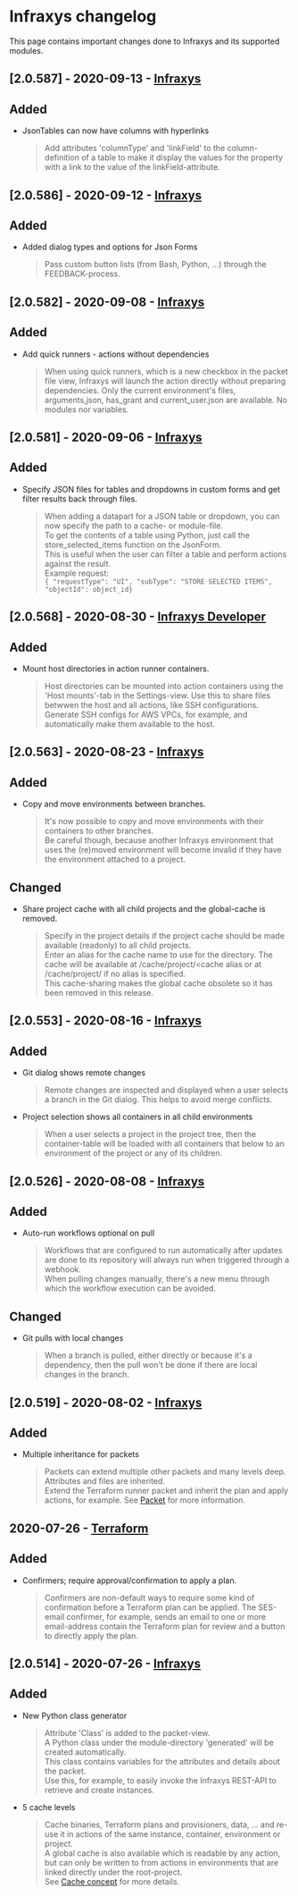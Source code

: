 # Infraxys changelog

This page contains important changes done to Infraxys and its supported modules.

## [2.0.587] - 2020-09-13 - [Infraxys](https://infraxys.io)

## Added
- JsonTables can now have columns with hyperlinks
    > Add attributes 'columnType' and 'linkField' to the column-definition of a table to make it display the values for the property with a link to the value of the linkField-attribute.

## [2.0.586] - 2020-09-12 - [Infraxys](https://infraxys.io)

## Added
- Added dialog types and options for Json Forms
    > Pass custom button lists (from Bash, Python, ...) through the FEEDBACK-process.

## [2.0.582] - 2020-09-08 - [Infraxys](https://infraxys.io)

## Added
- Add quick runners - actions without dependencies
    > When using quick runners, which is a new checkbox in the packet file view, Infraxys will launch the action directly without preparing dependencies. Only the current environment's files, arguments,json, has_grant and current_user.json are available. No modules nor variables.

## [2.0.581] - 2020-09-06 - [Infraxys](https://infraxys.io)

## Added
- Specify JSON files for tables and dropdowns in custom forms and get filter results back through files.
    > When adding a datapart for a JSON table or dropdown, you can now specify the path to a cache- or module-file.<br/>To get the contents of a table using Python, just call the store_selected_items function on the JsonForm.<br/>This is useful when the user can filter a table and perform actions against the result.<br/>Example request: <br/>```{ "requestType": "UI",
            "subType": "STORE SELECTED ITEMS",
            "objectId": object_id}```

## [2.0.568] - 2020-08-30 - [Infraxys Developer](https://infraxys.io)

## Added
- Mount host directories in action runner containers.
    > Host directories can be mounted into action containers using the 'Host mounts'-tab in the Settings-view. Use this to share files betwwen the host and all actions, like SSH configurations. Generate SSH configs for AWS VPCs, for example, and automatically make them available to the host.

## [2.0.563] - 2020-08-23 - [Infraxys](https://infraxys.io)

## Added
- Copy and move environments between branches.
    > It's now possible to copy and move environments with their containers to other branches.<br/>Be careful though, because another Infraxys environment that uses the (re)moved environment will become invalid if they have the environment attached to a project.


## Changed
- Share project cache with all child projects and the global-cache is removed.
    > Specify in the project details if the project cache should be made available (readonly) to all child projects.<br/>Enter an alias for the cache name to use for the directory. The cache will be available at /cache/project/<cache alias or at /cache/project/<project guid> if no alias is specified.<br/>This cache-sharing makes the global cache obsolete so it has been removed in this release.

## [2.0.553] - 2020-08-16 - [Infraxys](https://infraxys.io)

## Added
- Git dialog shows remote changes
    > Remote changes are inspected and displayed when a user selects a branch in the Git dialog. This helps to avoid merge conflicts.
- Project selection shows all containers in all child environments
    > When a user selects a project in the project tree, then the container-table will be loaded with all containers that below to an environment of the project or any of its children.

## [2.0.526] - 2020-08-08 - [Infraxys](https://infraxys.io)

## Added
- Auto-run workflows optional on pull
    > Workflows that are configured to run automatically after updates are done to its repository will always run when triggered through a webhook.<br/>When pulling changes manually, there's a new menu through which the workflow execution can be avoided.


## Changed
- Git pulls with local changes
    > When a branch is pulled, either directly or because it's a dependency, then the pull won't be done if there are local changes in the branch.

## [2.0.519] - 2020-08-02 - [Infraxys](https://infraxys.io)

## Added
- Multiple inheritance for packets
    > Packets can extend multiple other packets and many levels deep.<br/>Attributes and files are inherited.<br/>Extend the Terraform runner packet and inherit the plan and apply actions, for example. See [Packet](https://infraxys.io/concepts/resource-types/packet/) for more information.

## 2020-07-26 - [Terraform](https://github.com/infraxys-modules/terraform)

## Added
- Confirmers; require approval/confirmation to apply a plan.
    > Confirmers are non-default ways to require some kind of confirmation before a Terraform plan can be applied. The SES-email confirmer, for example, sends an email to one or more email-address contain the Terraform plan for review and a button to directly apply the plan.

## [2.0.514] - 2020-07-26 - [Infraxys](https://infraxys.io)

## Added
- New Python class generator
    > Attribute 'Class' is added to the packet-view.<br/>A Python class under the module-directory 'generated' will be created automatically.<br/>This class contains variables for the attributes and details about the packet.<br/>Use this, for example, to easily invoke the Infraxys REST-API to retrieve and create instances.
- 5 cache levels
    > Cache binaries, Terraform plans and provisioners, data, ... and re-use it in actions of the same instance, container, environment or project.<br/>A global cache is also available which is readable by any action, but can only be written to from actions in environments that are linked directly under the root-project.<br/>See [Cache concept](https://infraxys.io/topics/caching/) for more details.

